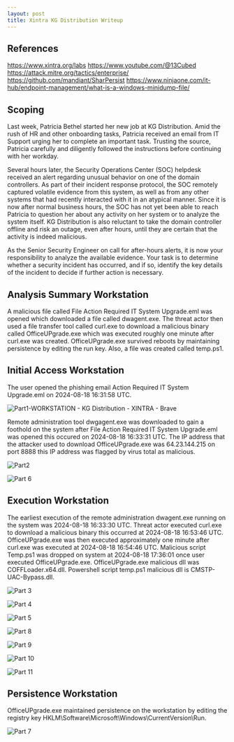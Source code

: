```yaml
---
layout: post
title: Xintra KG Distribution Writeup
---
```


## References
https://www.xintra.org/labs
https://www.youtube.com/@13Cubed
https://attack.mitre.org/tactics/enterprise/
https://github.com/mandiant/SharPersist
https://www.ninjaone.com/it-hub/endpoint-management/what-is-a-windows-minidump-file/

## Scoping
Last week, Patricia Bethel started her new job at KG Distribution. Amid the rush of HR and other onboarding tasks, Patricia received an email from IT Support urging her to complete an important task. Trusting the source, Patricia carefully and diligently followed the instructions before continuing with her workday.

Several hours later, the Security Operations Center (SOC) helpdesk received an alert regarding unusual behavior on one of the domain controllers. As part of their incident response protocol, the SOC remotely captured volatile evidence from this system, as well as from any other systems that had recently interacted with it in an atypical manner. Since it is now after normal business hours, the SOC has not yet been able to reach Patricia to question her about any activity on her system or to analyze the system itself. KG Distribution is also reluctant to take the domain controller offline and risk an outage, even after hours, until they are certain that the activity is indeed malicious.

As the Senior Security Engineer on call for after-hours alerts, it is now your responsibility to analyze the available evidence. Your task is to determine whether a security incident has occurred, and if so, identify the key details of the incident to decide if further action is necessary.

## Analysis Summary Workstation

A malicious file called File Action Required IT System Upgrade.eml was opened which downloaded a file called dwagent.exe. The threat actor then used a file transfer tool called curl.exe to download a malicious binary called OfficeUPgrade.exe which was executed roughly one minute after curl.exe was created. OfficeUPgrade.exe survived reboots by maintaining persistence by editing the run key. Also, a file was created called temp.ps1.

## Initial Access Workstation

The user opened the phishing email Action Required IT System Upgrade.eml on 2024-08-18 16:31:58 UTC. 

![Part1-WORKSTATION - KG Distribution - XINTRA - Brave](https://github.com/user-attachments/assets/0d92e584-edcb-40e3-8ee9-76f07eed10e7)



Remote administration tool dwgagent.exe was downloaded to gain a foothold on the system after File Action Required IT System Upgrade.eml was opened this occured on 2024-08-18 16:33:31 UTC. The IP address that the attacker used to download OfficeUPgrade.exe was 64.23.144.215 on port 8888 this IP address was flagged by virus total as malicious.

![Part2](https://github.com/user-attachments/assets/1b766c4b-c43b-4304-bc27-f209b46ff0dd)


![Part 6](https://github.com/user-attachments/assets/c0b70b71-0201-42de-9eec-16d2a1736ca5)



## Execution Workstation

The earliest execution of the remote administration dwagent.exe running on the system was 2024-08-18 16:33:30 UTC. Threat actor executed curl.exe to download a malicious binary this occurred at 2024-08-18 16:53:46 UTC. OfficeUPgrade.exe was then executed approximately one minute after curl.exe was executed at 2024-08-18 16:54:46 UTC. Malicious script Temp.ps1 was dropped on system at 2024-08-18 17:36:01 once user executed OfficeUPgrade.exe. OfficeUPgrade.exe malicious dll was COFFLoader.x64.dll. Powershell script temp.ps1 malicious dll is CMSTP-UAC-Bypass.dll.

![Part 3](https://github.com/user-attachments/assets/67dcb316-5e4c-4559-99a6-8b1da6dd2712)

![Part 4](https://github.com/user-attachments/assets/f891b1a7-86e5-44cd-bebc-4580edd0029a)

![Part 5](https://github.com/user-attachments/assets/0ebc6b54-a55d-4780-96f2-1c3c5e398287)

![Part 8](https://github.com/user-attachments/assets/42c7be5b-f5c4-4a53-bc72-1b5baba027f9)

![Part 9](https://github.com/user-attachments/assets/e89c06d6-fbc6-4cc4-84d9-38104fe093ea)

![Part 10](https://github.com/user-attachments/assets/2c285d43-5866-44e6-a9ba-87bcc4cb4d6c)

![Part 11](https://github.com/user-attachments/assets/65a7d9bd-828c-45f1-951c-106c7a70932e)


## Persistence Workstation

OfficeUPgrade.exe maintained persistence on the workstation by editing the registry key HKLM\Software\Microsoft\Windows\CurrentVersion\Run.

![Part 7](https://github.com/user-attachments/assets/64ba8c15-2220-45d1-8b22-91132de2d0f3)


